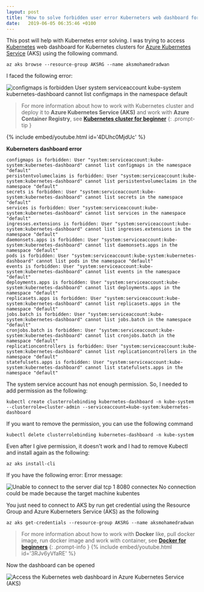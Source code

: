 ```yaml
---
layout: post
title: "How to solve forbidden user error Kuberneters web dashboard for Kuberneters clusters"
date:   2019-06-05 06:35:46 +0100
---
```


This post will help with Kubernetes error solving. I was trying to
access [Kubernetes](https://kubernetes.io/) web dashboard for Kubernetes clusters for
[Azure Kubernetes
Service](https://azure.microsoft.com/en-gb/services/kubernetes-service/) (AKS) using the following command.

```
az aks browse --resource-group AKSRG --name aksmohamedradwan
```

I faced the following error:

![configmaps is forbidden User system serviceaccount kube-system kubernetes-dashboard cannot list configmaps in the namespace default](/assets/img/2019/06/configmaps-is-forbidden-User-system-serviceaccount-kube-system-kubernetes-dashboard-cannot-list-configmaps-in-the-namespace-default-1024x581.png "configmaps is forbidden User system")

>For more information about how to work with Kubernetes
cluster and deploy it to **Azure Kubernetes Service (AKS)** and work
with **Azure Container Registry**, see **[Kubernetes cluster for
beginner](https://mohamedradwan-devops.github.io/posts/getting-started-with-kubernetes-cluster-ci-cd-for-azure-kubernetes-service)**
{: .prompt-tip }

{% include embed/youtube.html id='4DUhc0MjdUc' %}

**Kuberneters dashboard error**

```
configmaps is forbidden: User "system:serviceaccount:kube-system:kubernetes-dashboard" cannot list configmaps in the namespace "default"
persistentvolumeclaims is forbidden: User "system:serviceaccount:kube-system:kubernetes-dashboard" cannot list persistentvolumeclaims in the namespace "default"
secrets is forbidden: User "system:serviceaccount:kube-system:kubernetes-dashboard" cannot list secrets in the namespace "default"
services is forbidden: User "system:serviceaccount:kube-system:kubernetes-dashboard" cannot list services in the namespace "default"
ingresses.extensions is forbidden: User "system:serviceaccount:kube-system:kubernetes-dashboard" cannot list ingresses.extensions in the namespace "default"
daemonsets.apps is forbidden: User "system:serviceaccount:kube-system:kubernetes-dashboard" cannot list daemonsets.apps in the namespace "default"
pods is forbidden: User "system:serviceaccount:kube-system:kubernetes-dashboard" cannot list pods in the namespace "default"
events is forbidden: User "system:serviceaccount:kube-system:kubernetes-dashboard" cannot list events in the namespace "default"
deployments.apps is forbidden: User "system:serviceaccount:kube-system:kubernetes-dashboard" cannot list deployments.apps in the namespace "default"
replicasets.apps is forbidden: User "system:serviceaccount:kube-system:kubernetes-dashboard" cannot list replicasets.apps in the namespace "default"
jobs.batch is forbidden: User "system:serviceaccount:kube-system:kubernetes-dashboard" cannot list jobs.batch in the namespace "default"
cronjobs.batch is forbidden: User "system:serviceaccount:kube-system:kubernetes-dashboard" cannot list cronjobs.batch in the namespace "default"
replicationcontrollers is forbidden: User "system:serviceaccount:kube-system:kubernetes-dashboard" cannot list replicationcontrollers in the namespace "default"
statefulsets.apps is forbidden: User "system:serviceaccount:kube-system:kubernetes-dashboard" cannot list statefulsets.apps in the namespace "default"
```

The system service account has not enough permission. So, I needed to
add permission as the following:

```
kubectl create clusterrolebinding kubernetes-dashboard -n kube-system --clusterrole=cluster-admin --serviceaccount=kube-system:kubernetes-dashboard
```

If you want to remove the permission, you can use the following command


```
kubectl delete clusterrolebinding kubernetes-dashboard -n kube-system
```

Even after I give permission, it doesn\'t work and I had to remove
Kubectl and install again as the following:

```
az aks install-cli
```

If you have the following error: Error message: 

![Unable to connect to the server dial tcp 1 8080 connectex No connection could be made because the target machine kubentes](/assets/img/2019/06/Unable-to-connect-to-the-server-dial-tcp-1-8080-connectex-No-connection-could-be-made-because-the-target-machine-kubentes.png "Unable to connect to the server dial tcp")

You just need to
connect to AKS by run get credential using the Resource Group and Azure
Kuberneters Service (AKS) as the following

```
az aks get-credentials --resource-group AKSRG --name aksmohamedradwan
```

>For more information about how to work with **Docker** like, pull docker
image, run docker image and work with container, see **[Docker for
beginners](https://mohamedradwan-devops.github.io/posts/docker-for-beginners-step-by-step-tutorial/)**
{: .prompt-info }
{% include embed/youtube.html id='3RJv6yVfaRE' %}

Now the dashboard can be
opened 

![Access the Kubernetes web dashboard in Azure Kubernetes Service (AKS)](/assets/img/2019/06/Access-the-Kubernetes-web-dashboard-in-Azure-Kubernetes-Service-AKS-1024x509.png "Access the Kubernetes web dashboard in Azure Kubernetes Service (AKS)")

